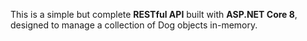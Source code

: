 This is a simple but complete **RESTful API** built with **ASP.NET Core 8**, designed to manage a collection of Dog objects in-memory.
